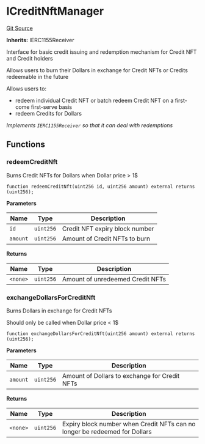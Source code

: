 # ICreditNftManager
[Git Source](https://github.com/rndquu/ubiquity-dollar/blob/acaf5012d59fae725859d662b4b531abaa7ec8f5/src/dollar/interfaces/ICreditNftManager.sol)

**Inherits:**
IERC1155Receiver

Interface for basic credit issuing and redemption mechanism for Credit NFT and Credit holders

Allows users to burn their Dollars in exchange for Credit NFTs or Credits redeemable in the future

Allows users to:
- redeem individual Credit NFT or batch redeem Credit NFT on a first-come first-serve basis
- redeem Credits for Dollars

*Implements `IERC1155Receiver` so that it can deal with redemptions*


## Functions
### redeemCreditNft

Burns Credit NFTs for Dollars when Dollar price > 1$


```solidity
function redeemCreditNft(uint256 id, uint256 amount) external returns (uint256);
```
**Parameters**

|Name|Type|Description|
|----|----|-----------|
|`id`|`uint256`|Credit NFT expiry block number|
|`amount`|`uint256`|Amount of Credit NFTs to burn|

**Returns**

|Name|Type|Description|
|----|----|-----------|
|`<none>`|`uint256`|Amount of unredeemed Credit NFTs|


### exchangeDollarsForCreditNft

Burns Dollars in exchange for Credit NFTs

Should only be called when Dollar price < 1$


```solidity
function exchangeDollarsForCreditNft(uint256 amount) external returns (uint256);
```
**Parameters**

|Name|Type|Description|
|----|----|-----------|
|`amount`|`uint256`|Amount of Dollars to exchange for Credit NFTs|

**Returns**

|Name|Type|Description|
|----|----|-----------|
|`<none>`|`uint256`|Expiry block number when Credit NFTs can no longer be redeemed for Dollars|


